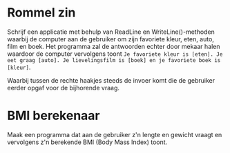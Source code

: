 # Rommel zin
Schrijf een applicatie met behulp van ReadLine en WriteLine()-methoden waarbij de computer aan de gebruiker om zijn favoriete kleur, eten, auto, film en boek. Het programma zal de antwoorden echter door mekaar halen waardoor de computer vervolgens toont ``Je favoriete kleur is [eten]. Je eet graag [auto]. Je lievelingsfilm is [boek] en je favoriete boek is [kleur]``.

Waarbij tussen de rechte haakjes steeds de invoer komt die de gebruiker eerder opgaf voor de bijhorende vraag.

# BMI berekenaar
Maak een programma dat aan de gebruiker z'n lengte en gewicht vraagt en vervolgens z'n berekende BMI (Body Mass Index) toont.
